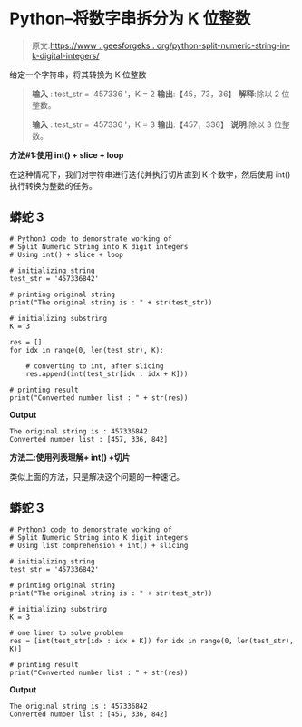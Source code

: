 # Python–将数字串拆分为 K 位整数

> 原文:[https://www . geesforgeks . org/python-split-numeric-string-in-k-digital-integers/](https://www.geeksforgeeks.org/python-split-numeric-string-into-k-digit-integers/)

给定一个字符串，将其转换为 K 位整数

> **输入** : test_str = '457336 '，K = 2
> **输出**:【45，73，36】
> **解释**:除以 2 位整数。
> 
> **输入** : test_str = '457336 '，K = 3
> **输出**:【457，336】
> **说明**:除以 3 位整数。

**方法#1:使用 int() + slice + loop**

在这种情况下，我们对字符串进行迭代并执行切片直到 K 个数字，然后使用 int()执行转换为整数的任务。

## 蟒蛇 3

```
# Python3 code to demonstrate working of 
# Split Numeric String into K digit integers
# Using int() + slice + loop

# initializing string
test_str = '457336842'

# printing original string
print("The original string is : " + str(test_str))

# initializing substring
K = 3

res = []
for idx in range(0, len(test_str), K):

    # converting to int, after slicing
    res.append(int(test_str[idx : idx + K]))

# printing result 
print("Converted number list : " + str(res)) 
```

**Output**

```
The original string is : 457336842
Converted number list : [457, 336, 842]

```

**方法二:使用列表理解+ int() +切片**

类似上面的方法，只是解决这个问题的一种速记。

## 蟒蛇 3

```
# Python3 code to demonstrate working of 
# Split Numeric String into K digit integers
# Using list comprehension + int() + slicing

# initializing string
test_str = '457336842'

# printing original string
print("The original string is : " + str(test_str))

# initializing substring
K = 3

# one liner to solve problem
res = [int(test_str[idx : idx + K]) for idx in range(0, len(test_str), K)]

# printing result 
print("Converted number list : " + str(res)) 
```

**Output**

```
The original string is : 457336842
Converted number list : [457, 336, 842]

```